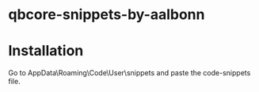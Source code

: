# qbcore-snippets-by-aalbonn

# Installation
 Go to AppData\Roaming\Code\User\snippets and paste the code-snippets file.
